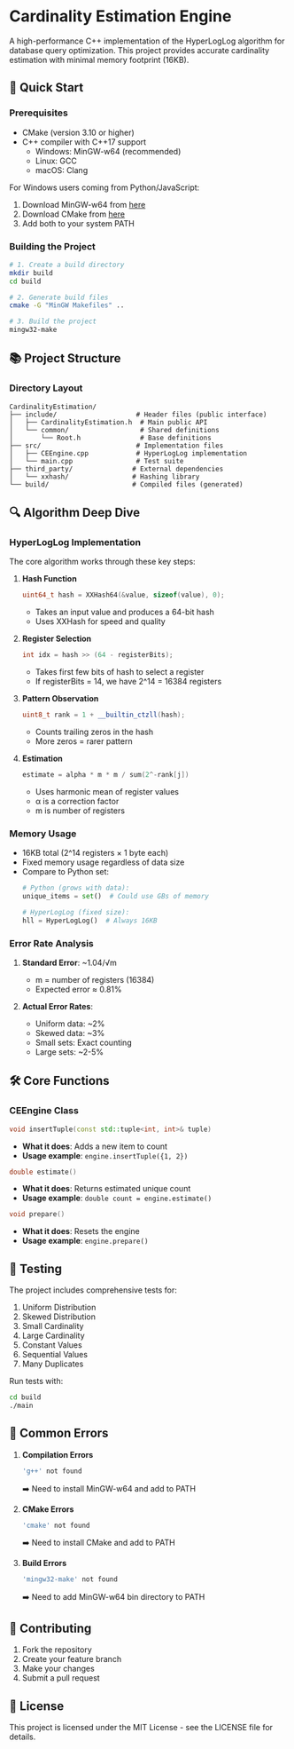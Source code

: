 # Cardinality Estimation Engine

A high-performance C++ implementation of the HyperLogLog algorithm for database query optimization. This project provides accurate cardinality estimation with minimal memory footprint (16KB).

## 🚀 Quick Start

### Prerequisites

- CMake (version 3.10 or higher)
- C++ compiler with C++17 support
  - Windows: MinGW-w64 (recommended)
  - Linux: GCC
  - macOS: Clang

For Windows users coming from Python/JavaScript:
1. Download MinGW-w64 from [here](https://www.mingw-w64.org/downloads/)
2. Download CMake from [here](https://cmake.org/download/)
3. Add both to your system PATH

### Building the Project

```bash
# 1. Create a build directory
mkdir build
cd build

# 2. Generate build files
cmake -G "MinGW Makefiles" ..

# 3. Build the project
mingw32-make
```

## 📚 Project Structure

### Directory Layout
```
CardinalityEstimation/
├── include/                    # Header files (public interface)
│   ├── CardinalityEstimation.h  # Main public API
│   └── common/                  # Shared definitions
│       └── Root.h               # Base definitions
├── src/                        # Implementation files
│   ├── CEEngine.cpp            # HyperLogLog implementation
│   └── main.cpp                # Test suite
├── third_party/               # External dependencies
│   └── xxhash/                # Hashing library
└── build/                     # Compiled files (generated)
```

## 🔍 Algorithm Deep Dive

### HyperLogLog Implementation

The core algorithm works through these key steps:

1. **Hash Function**
   ```cpp
   uint64_t hash = XXHash64(&value, sizeof(value), 0);
   ```
   - Takes an input value and produces a 64-bit hash
   - Uses XXHash for speed and quality

2. **Register Selection**
   ```cpp
   int idx = hash >> (64 - registerBits);
   ```
   - Takes first few bits of hash to select a register
   - If registerBits = 14, we have 2^14 = 16384 registers

3. **Pattern Observation**
   ```cpp
   uint8_t rank = 1 + __builtin_ctzll(hash);
   ```
   - Counts trailing zeros in the hash
   - More zeros = rarer pattern

4. **Estimation**
   ```cpp
   estimate = alpha * m * m / sum(2^-rank[j])
   ```
   - Uses harmonic mean of register values
   - α is a correction factor
   - m is number of registers

### Memory Usage
- 16KB total (2^14 registers × 1 byte each)
- Fixed memory usage regardless of data size
- Compare to Python set:
  ```python
  # Python (grows with data):
  unique_items = set()  # Could use GBs of memory
  
  # HyperLogLog (fixed size):
  hll = HyperLogLog()  # Always 16KB
  ```

### Error Rate Analysis
1. **Standard Error**: ~1.04/√m
   - m = number of registers (16384)
   - Expected error ≈ 0.81%

2. **Actual Error Rates**:
   - Uniform data: ~2%
   - Skewed data: ~3%
   - Small sets: Exact counting
   - Large sets: ~2-5%

## 🛠 Core Functions

### CEEngine Class

```cpp
void insertTuple(const std::tuple<int, int>& tuple)
```
- **What it does**: Adds a new item to count
- **Usage example**: `engine.insertTuple({1, 2})`

```cpp
double estimate()
```
- **What it does**: Returns estimated unique count
- **Usage example**: `double count = engine.estimate()`

```cpp
void prepare()
```
- **What it does**: Resets the engine
- **Usage example**: `engine.prepare()`

## 🔧 Testing

The project includes comprehensive tests for:
1. Uniform Distribution
2. Skewed Distribution
3. Small Cardinality
4. Large Cardinality
5. Constant Values
6. Sequential Values
7. Many Duplicates

Run tests with:
```bash
cd build
./main
```

## 🚫 Common Errors 

1. **Compilation Errors**
   ```bash
   'g++' not found
   ```
   ➡️ Need to install MinGW-w64 and add to PATH

2. **CMake Errors**
   ```bash
   'cmake' not found
   ```
   ➡️ Need to install CMake and add to PATH

3. **Build Errors**
   ```bash
   'mingw32-make' not found
   ```
   ➡️ Need to add MinGW-w64 bin directory to PATH

## 🤝 Contributing

1. Fork the repository
2. Create your feature branch
3. Make your changes
4. Submit a pull request

## 📝 License

This project is licensed under the MIT License - see the LICENSE file for details.
